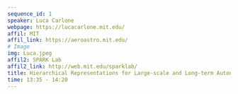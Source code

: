 ```yaml
---
sequence_id: 1
speaker: Luca Carlone
webpage: https://lucacarlone.mit.edu/
affil: MIT
affil_link: https://aeroastro.mit.edu/
# Image
img: Luca.jpeg
affil2: SPARK Lab
affil2_link: http://web.mit.edu/sparklab/
title: Hierarchical Representations for Large-scale and Long-term Autonomy
time: 13:35 - 14:20
---
```

